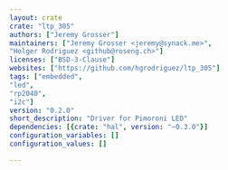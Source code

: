 ```yaml
---
layout: crate
crate: "ltp_305"
authors: ["Jeremy Grosser"]
maintainers: ["Jeremy Grosser <jeremy@synack.me>",
"Holger Rodriguez <github@roseng.ch>"]
licenses: ["BSD-3-Clause"]
websites: ["https://github.com/hgrodriguez/ltp_305"]
tags: ["embedded",
"led",
"rp2040",
"i2c"]
version: "0.2.0"
short_description: "Driver for Pimoroni LED"
dependencies: [{crate: "hal", version: "~0.3.0"}]
configuration_variables: []
configuration_values: []

---
```



